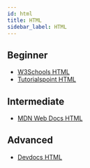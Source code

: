 ```yaml
---
id: html
title: HTML
sidebar_label: HTML
---
```


## Beginner
- [W3Schools HTML](https://www.w3schools.com/html/default.asp "W3Schools HTML")
- [Tutorialspoint HTML](https://www.tutorialspoint.com/html/index.htm "Tutorialspoint HTML")

## Intermediate
- [MDN Web Docs HTML](https://developer.mozilla.org/tr/docs/Web/HTML "MDN Web Docs HTML")

## Advanced
- [Devdocs HTML](https://devdocs.io/html/ "Devdocs HTML")
